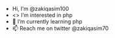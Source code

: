 -  Hi, I’m @zakiqasim100
- <> I’m interested in php
- 🌱 I’m currently learning php
- 📫 Reach me on twitter @zakiqasim70

<!---
zakiqasim100/zakiqasim100 is a ✨ special ✨ repository because its `README.md` (this file) appears on your GitHub profile.
You can click the Preview link to take a look at your changes.
--->
